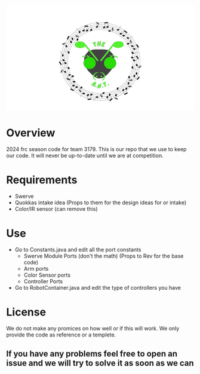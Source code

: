 
![Screenshot](Logo.png)

# Overview
2024 frc season code for team 3179. This is our repo that we use to keep our code. It will never be up-to-date until we are at competition.

# Requirements
   * Swerve
   * Quokkas intake idea (Props to them for the design ideas for or intake)
   * Color/IR sensor (can remove this)

# Use
   * Go to Constants.java and edit all the port constants
      * Swerve Module Ports (don't the math) (Props to Rev for the base code)
      * Arm ports
      * Color Sensor ports
      * Controller Ports
   * Go to RobotContainer.java and edit the type of controllers you have

# License
We do not make any promices on how well or if this will work. We only provide the code as reference or a templete.

## If you have any problems feel free to open an issue and we will try to solve it as soon as we can
